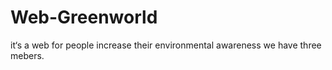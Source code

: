 # Web-Greenworld
it‘s a web for people increase their environmental awareness
we have three mebers.
